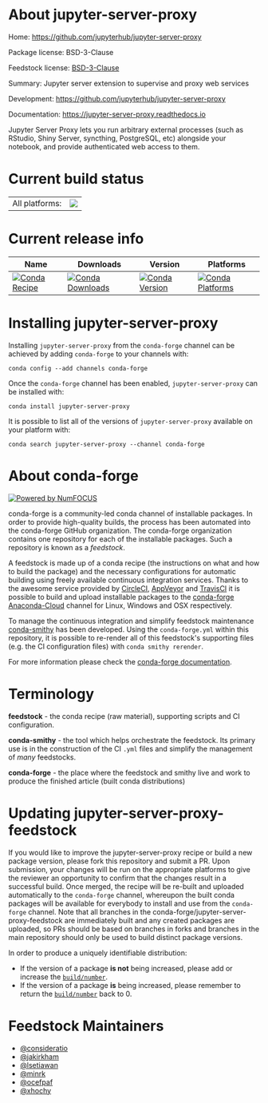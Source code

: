 About jupyter-server-proxy
==========================

Home: https://github.com/jupyterhub/jupyter-server-proxy

Package license: BSD-3-Clause

Feedstock license: [BSD-3-Clause](https://github.com/conda-forge/jupyter-server-proxy-feedstock/blob/master/LICENSE.txt)

Summary: Jupyter server extension to supervise and proxy web services

Development: https://github.com/jupyterhub/jupyter-server-proxy

Documentation: https://jupyter-server-proxy.readthedocs.io

Jupyter Server Proxy lets you run arbitrary external processes (such as
RStudio, Shiny Server, syncthing, PostgreSQL, etc) alongside your notebook,
and provide authenticated web access to them.


Current build status
====================


<table><tr><td>All platforms:</td>
    <td>
      <a href="https://dev.azure.com/conda-forge/feedstock-builds/_build/latest?definitionId=6283&branchName=master">
        <img src="https://dev.azure.com/conda-forge/feedstock-builds/_apis/build/status/jupyter-server-proxy-feedstock?branchName=master">
      </a>
    </td>
  </tr>
</table>

Current release info
====================

| Name | Downloads | Version | Platforms |
| --- | --- | --- | --- |
| [![Conda Recipe](https://img.shields.io/badge/recipe-jupyter--server--proxy-green.svg)](https://anaconda.org/conda-forge/jupyter-server-proxy) | [![Conda Downloads](https://img.shields.io/conda/dn/conda-forge/jupyter-server-proxy.svg)](https://anaconda.org/conda-forge/jupyter-server-proxy) | [![Conda Version](https://img.shields.io/conda/vn/conda-forge/jupyter-server-proxy.svg)](https://anaconda.org/conda-forge/jupyter-server-proxy) | [![Conda Platforms](https://img.shields.io/conda/pn/conda-forge/jupyter-server-proxy.svg)](https://anaconda.org/conda-forge/jupyter-server-proxy) |

Installing jupyter-server-proxy
===============================

Installing `jupyter-server-proxy` from the `conda-forge` channel can be achieved by adding `conda-forge` to your channels with:

```
conda config --add channels conda-forge
```

Once the `conda-forge` channel has been enabled, `jupyter-server-proxy` can be installed with:

```
conda install jupyter-server-proxy
```

It is possible to list all of the versions of `jupyter-server-proxy` available on your platform with:

```
conda search jupyter-server-proxy --channel conda-forge
```


About conda-forge
=================

[![Powered by NumFOCUS](https://img.shields.io/badge/powered%20by-NumFOCUS-orange.svg?style=flat&colorA=E1523D&colorB=007D8A)](http://numfocus.org)

conda-forge is a community-led conda channel of installable packages.
In order to provide high-quality builds, the process has been automated into the
conda-forge GitHub organization. The conda-forge organization contains one repository
for each of the installable packages. Such a repository is known as a *feedstock*.

A feedstock is made up of a conda recipe (the instructions on what and how to build
the package) and the necessary configurations for automatic building using freely
available continuous integration services. Thanks to the awesome service provided by
[CircleCI](https://circleci.com/), [AppVeyor](https://www.appveyor.com/)
and [TravisCI](https://travis-ci.com/) it is possible to build and upload installable
packages to the [conda-forge](https://anaconda.org/conda-forge)
[Anaconda-Cloud](https://anaconda.org/) channel for Linux, Windows and OSX respectively.

To manage the continuous integration and simplify feedstock maintenance
[conda-smithy](https://github.com/conda-forge/conda-smithy) has been developed.
Using the ``conda-forge.yml`` within this repository, it is possible to re-render all of
this feedstock's supporting files (e.g. the CI configuration files) with ``conda smithy rerender``.

For more information please check the [conda-forge documentation](https://conda-forge.org/docs/).

Terminology
===========

**feedstock** - the conda recipe (raw material), supporting scripts and CI configuration.

**conda-smithy** - the tool which helps orchestrate the feedstock.
                   Its primary use is in the construction of the CI ``.yml`` files
                   and simplify the management of *many* feedstocks.

**conda-forge** - the place where the feedstock and smithy live and work to
                  produce the finished article (built conda distributions)


Updating jupyter-server-proxy-feedstock
=======================================

If you would like to improve the jupyter-server-proxy recipe or build a new
package version, please fork this repository and submit a PR. Upon submission,
your changes will be run on the appropriate platforms to give the reviewer an
opportunity to confirm that the changes result in a successful build. Once
merged, the recipe will be re-built and uploaded automatically to the
`conda-forge` channel, whereupon the built conda packages will be available for
everybody to install and use from the `conda-forge` channel.
Note that all branches in the conda-forge/jupyter-server-proxy-feedstock are
immediately built and any created packages are uploaded, so PRs should be based
on branches in forks and branches in the main repository should only be used to
build distinct package versions.

In order to produce a uniquely identifiable distribution:
 * If the version of a package **is not** being increased, please add or increase
   the [``build/number``](https://conda.io/docs/user-guide/tasks/build-packages/define-metadata.html#build-number-and-string).
 * If the version of a package **is** being increased, please remember to return
   the [``build/number``](https://conda.io/docs/user-guide/tasks/build-packages/define-metadata.html#build-number-and-string)
   back to 0.

Feedstock Maintainers
=====================

* [@consideratio](https://github.com/consideratio/)
* [@jakirkham](https://github.com/jakirkham/)
* [@lsetiawan](https://github.com/lsetiawan/)
* [@minrk](https://github.com/minrk/)
* [@ocefpaf](https://github.com/ocefpaf/)
* [@xhochy](https://github.com/xhochy/)

